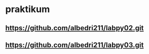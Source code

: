 # praktikum

## https://github.com/albedri211/labpy02.git

## https://github.com/albedri211/labpy03.git

